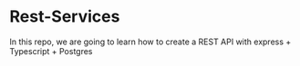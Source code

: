 # Rest-Services
In this repo, we are going to learn how to create a REST API with express + Typescript + Postgres
